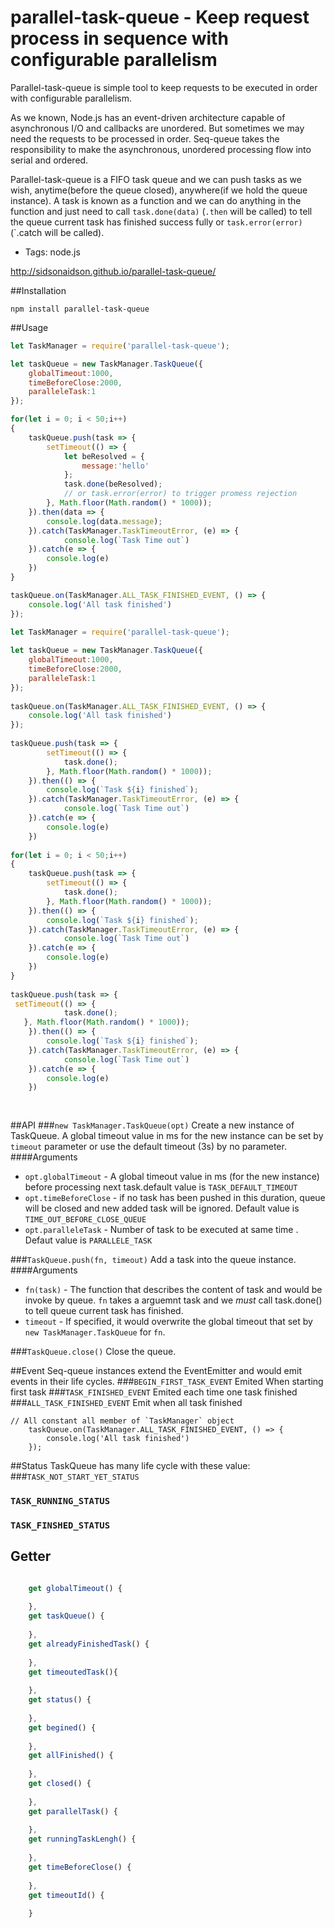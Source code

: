 parallel-task-queue - Keep request process in sequence with configurable parallelism
=====================================================

Parallel-task-queue is simple tool to keep requests to be executed in order with configurable parallelism.

As we known, Node.js has an event-driven architecture capable of asynchronous I/O  and  callbacks are unordered. But sometimes we may need the requests to be processed in order.
Seq-queue takes the responsibility to make the asynchronous, unordered processing flow into serial and ordered.

Parallel-task-queue is a FIFO task queue and we can push tasks as we wish, anytime(before the queue closed), anywhere(if we hold the queue instance). A task is known as a function and we can do anything in the function and just need to call `task.done(data)` (`.then` will be called) to tell the queue current task has finished success fully or `task.error(error)` (`.catch will be called).

 * Tags: node.js
 
 http://sidsonaidson.github.io/parallel-task-queue/

##Installation
```
npm install parallel-task-queue
```

##Usage
``` javascript
let TaskManager = require('parallel-task-queue');

let taskQueue = new TaskManager.TaskQueue({
    globalTimeout:1000,
    timeBeforeClose:2000,
    paralleleTask:1
});

for(let i = 0; i < 50;i++)
{
    taskQueue.push(task => {
        setTimeout(() => {
            let beResolved = {
                message:'hello'
            };
            task.done(beResolved);
            // or task.error(error) to trigger promess rejection
        }, Math.floor(Math.random() * 1000));
    }).then(data => {
        console.log(data.message);
    }).catch(TaskManager.TaskTimeoutError, (e) => {
            console.log(`Task Time out`)
    }).catch(e => {
        console.log(e)
    })
}

taskQueue.on(TaskManager.ALL_TASK_FINISHED_EVENT, () => {
    console.log('All task finished')
});

```


``` javascript
let TaskManager = require('parallel-task-queue');
 
let taskQueue = new TaskManager.TaskQueue({
    globalTimeout:1000,
    timeBeforeClose:2000,
    paralleleTask:1
});
 
taskQueue.on(TaskManager.ALL_TASK_FINISHED_EVENT, () => {
    console.log('All task finished')
});
 
taskQueue.push(task => {
        setTimeout(() => {
            task.done();
        }, Math.floor(Math.random() * 1000));
    }).then(() => {
        console.log(`Task ${i} finished`);
    }).catch(TaskManager.TaskTimeoutError, (e) => {
            console.log(`Task Time out`)
    }).catch(e => {
        console.log(e)
    })
 
for(let i = 0; i < 50;i++)
{
    taskQueue.push(task => {
        setTimeout(() => {
            task.done();
        }, Math.floor(Math.random() * 1000));
    }).then(() => {
        console.log(`Task ${i} finished`);
    }).catch(TaskManager.TaskTimeoutError, (e) => {
            console.log(`Task Time out`)
    }).catch(e => {
        console.log(e)
    })
}
 
taskQueue.push(task => {
 setTimeout(() => {
            task.done();
   }, Math.floor(Math.random() * 1000));
    }).then(() => {
        console.log(`Task ${i} finished`);
    }).catch(TaskManager.TaskTimeoutError, (e) => {
            console.log(`Task Time out`)
    }).catch(e => {
        console.log(e)
    })
 
 
```

##API
###`new TaskManager.TaskQueue(opt)`
Create a new  instance of TaskQueue. A global timeout value in ms for the new instance can be set by `timeout` parameter or use the default timeout (3s) by no parameter.
####Arguments
+ `opt.globalTimeout` - A global timeout value in ms (for the new instance) before processing next task.default value is `TASK_DEFAULT_TIMEOUT`
+ `opt.timeBeforeClose` - if no task has been pushed in this duration, queue will be closed and new added task will be ignored. Default value is `TIME_OUT_BEFORE_CLOSE_QUEUE`
+ `opt.paralleleTask` - Number of task to be executed at same time . Defaut value is `PARALLELE_TASK`

###`TaskQueue.push(fn, timeout)`
Add a task into the queue instance.
####Arguments
+ `fn(task)` - The function that describes the content of task and would be invoke by queue. `fn` takes a arguemnt task and we *must* call task.done() to tell queue current task has finished.
+ `timeout` - If specified, it would overwrite the global timeout that set by `new TaskManager.TaskQueue` for `fn`.

###`TaskQueue.close()`
Close the queue.

##Event
Seq-queue instances extend the EventEmitter and would emit events in their life cycles.
###`BEGIN_FIRST_TASK_EVENT`
Emited When starting first task
###`TASK_FINISHED_EVENT`
Emited each time one  task finished
###`ALL_TASK_FINISHED_EVENT`
Emit when all task finished

```
// All constant all member of `TaskManager` object
	taskQueue.on(TaskManager.ALL_TASK_FINISHED_EVENT, () => {
	    console.log('All task finished')
	});
```

##Status
TaskQueue has many life cycle with these value:
###`TASK_NOT_START_YET_STATUS`
### `TASK_RUNNING_STATUS`
### `TASK_FINSHED_STATUS`

## Getter


``` javascript

    get globalTimeout() {
        
    },
    get taskQueue() {
        
    },
    get alreadyFinishedTask() {
       
    },
    get timeoutedTask(){
        
    },
    get status() {
        
    },
    get begined() {
        
    },
    get allFinished() {
        
    },
    get closed() {
        
    },
    get parallelTask() {
        
    },
    get runningTaskLengh() {
        
    },
    get timeBeforeClose() {
        
    },
    get timeoutId() {
        
    }

```